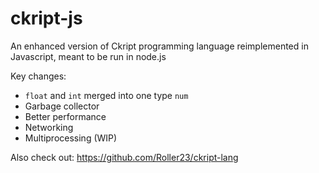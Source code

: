 # ckript-js

An enhanced version of Ckript programming language reimplemented in Javascript, meant to be run in node.js

Key changes:
- `float` and `int` merged into one type `num`
- Garbage collector
- Better performance
- Networking
- Multiprocessing (WIP)

Also check out: https://github.com/Roller23/ckript-lang